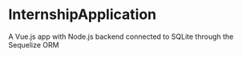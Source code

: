 # InternshipApplication
A Vue.js app with Node.js backend connected to SQLite through the Sequelize ORM
